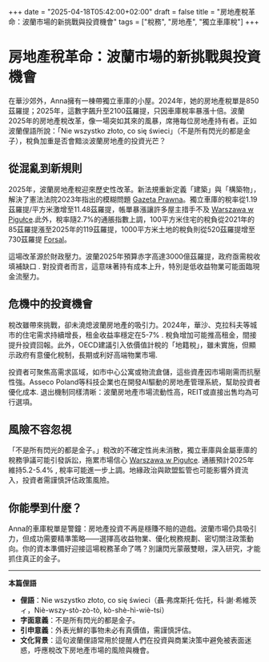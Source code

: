 +++
date = "2025-04-18T05:42:00+02:00"
draft = false
title = "房地產稅革命：波蘭市場的新挑戰與投資機會"
tags = ["稅務", "房地產", "獨立車庫稅"]
+++

# 房地產稅革命：波蘭市場的新挑戰與投資機會

在華沙郊外，Anna擁有一棟帶獨立車庫的小屋。2024年，她的房地產稅單是850茲羅提；2025年，這數字飆升至2100茲羅提，只因車庫稅率暴漲十倍。波蘭2025年的房地產稅改革，像一場突如其來的風暴，席捲每位房地產持有者。正如波蘭俚語所說：「Nie wszystko złoto, co się świeci」（不是所有閃光的都是金子），稅負加重是否會黯淡波蘭房地產的投資光芒？

## 從混亂到新規則

2025年，波蘭房地產稅迎來歷史性改革。新法規重新定義「建築」與「構築物」，解決了憲法法院2023年指出的模糊問題 [Gazeta Prawna](https://podatki.gazetaprawna.pl/artykuly/9778498,podatek-od-nieruchomosci-od-nowa.html)。獨立車庫的稅率從1.19茲羅提/平方米激增至11.48茲羅提，帳單暴漲讓許多屋主措手不及 [Warszawa w Pigułce](https://warszawawpigulce.pl/ta-zmiana-dotyczy-wwszystkich-wlascicieli-domow-i-mieszkan-nowe-przepisy-od-2025-roku/).此外，稅率隨2.7%的通脹指數上調，100平方米住宅的稅負從2021年的85茲羅提漲至2025年的119茲羅提，1000平方米土地的稅負則從520茲羅提增至730茲羅提 [Forsal](https://forsal.pl/nieruchomosci/aktualnosci/artykuly/9773538,podwyzki-podatku-od-nieruchomosci-placz-i-plac.html)。

這場改革源於財政壓力。波蘭2025年預算赤字高達3000億茲羅提，政府亟需稅收填補缺口 . 對投資者而言，這意味著持有成本上升，特別是低收益物業可能面臨現金流壓力。

## 危機中的投資機會

稅改雖帶來挑戰，卻未澆熄波蘭房地產的吸引力。2024年，華沙、克拉科夫等城市的住宅需求持續增長，租金收益率穩定在5-7% . 稅負增加可能推高租金，間接提升投資回報。此外，OECD建議引入依價值計稅的「地籍稅」，雖未實施，但顯示政府有意優化稅制，長期或利好高端物業市場.

投資者可聚焦高需求區域，如市中心公寓或物流倉儲，這些資產因市場剛需而抗壓性強。Asseco Poland等科技企業也在開發AI驅動的房地產管理系統，幫助投資者優化成本. 退出機制同樣清晰：波蘭房地產市場流動性高，REIT或直接出售均為可行選項。

## 風險不容忽視

「不是所有閃光的都是金子。」稅改的不確定性尚未消散，獨立車庫與金屬車庫的稅務爭議可能引發訴訟，拖累市場信心 [Warszawa w Pigułce](https://warszawawpigulce.pl/ta-zmiana-dotyczy-wszystkich-wlascicieli-domow-i-mieszkan-nowe-przepisy-od-2025-roku/). 通脹預計2025年維持5.2-5.4% , 稅率可能進一步上調。地緣政治與歐盟監管也可能影響外資流入，投資者需謹慎評估政策風險。

## 你能學到什麼？

Anna的車庫稅單是警鐘：房地產投資不再是穩賺不賠的遊戲。波蘭市場仍具吸引力，但成功需要精準策略——選擇高收益物業、優化稅務規劃、密切關注政策動向。你的資本準備好迎接這場稅務革命了嗎？別讓閃光蒙蔽雙眼，深入研究，才能抓住真正的金子。

---

**本篇俚語**  
- **俚語**：Nie wszystko złoto, co się świeci（聶·弗席斯托·佐托，科·謝·希維茨ィ，Niè-wszy-stò-zò-tò, kò-shè-hì-wiè-tsi）  
- **字面意義**：不是所有閃光的都是金子。  
- **引申意義**：外表光鮮的事物未必有真價值，需謹慎評估。  
- **文化背景**：這句波蘭俚語常用於提醒人們在投資與商業決策中避免被表面迷惑，呼應稅改下房地產市場的風險與機會。